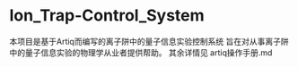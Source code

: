 # Ion_Trap-Control_System

本项目是基于Artiq而编写的离子阱中的量子信息实验控制系统
旨在对从事离子阱中的量子信息实验的物理学从业者提供帮助。
其余详情见 artiq操作手册.md
